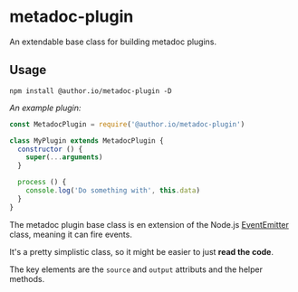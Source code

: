 # metadoc-plugin

An extendable base class for building metadoc plugins.

## Usage

`npm install @author.io/metadoc-plugin -D`

_An example plugin:_

```js
const MetadocPlugin = require('@author.io/metadoc-plugin')

class MyPlugin extends MetadocPlugin {
  constructor () {
    super(...arguments)
  }

  process () {
    console.log('Do something with', this.data)
  }
}
```

The metadoc plugin base class is en extension of the Node.js [EventEmitter](https://nodejs.org/docs/latest/api/events.html#events_class_eventemitter) class, meaning it can fire events.

It's a pretty simplistic class, so it might be easier to just **read the code**.

The key elements are the `source` and `output` attributs and the helper methods.
